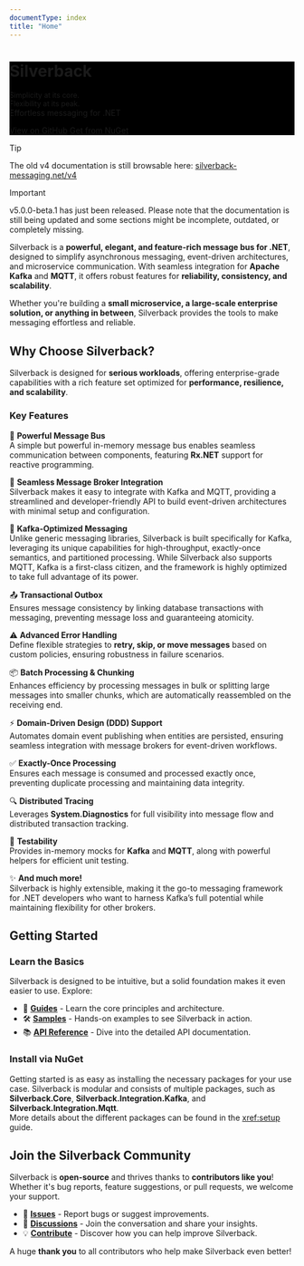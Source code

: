 ```yaml
---
documentType: index
title: "Home"
---
```


<div role="main" class="hide-when-search">
    <div style="background-color: #000;">
        <div class="container body-container">
            <div class="hero" style="background-image: url('images/splash.jpg');">
                <div class="wrapper">
                    <h1 id="page-title" class="page-title" itemprop="headline">        
                        Silverback
                    </h1>
                    <p class="lead">
                        <span style="font-size: .9em;">Simplicity at its core.</span><br />
                        <span style="font-size: .9em;">Flexibility at its peak.</span><br />
                        Effortless messaging for .NET
                    </p>
                    <p>
                        <a href="https://github.com/BEagle1984/silverback/" class="btn"><i class="fab fa-github"></i> View on GitHub</a>
                        <a href="https://www.nuget.org/packages?q=Silverback" class="btn"><i class="fas fa-arrow-alt-circle-down"></i> Get from NuGet</a>
                    </p>
                </div>
            </div>
        </div>
    </div>
</div>
<div class="container body-container body-content">

> [!Tip]
> The old v4 documentation is still browsable here: [silverback-messaging.net/v4](/v4)

> [!Important]
> v5.0.0-beta.1 has just been released. Please note that the documentation is still being updated and some sections might be incomplete, outdated, or completely missing.

Silverback is a **powerful, elegant, and feature-rich message bus for .NET**, designed to simplify asynchronous messaging, event-driven architectures, and microservice communication. With seamless integration for **Apache Kafka** and **MQTT**, it offers robust features for **reliability, consistency, and scalability**.

Whether you're building a **small microservice, a large-scale enterprise solution, or anything in between**, Silverback provides the tools to make messaging effortless and reliable.

## Why Choose Silverback?

Silverback is designed for **serious workloads**, offering enterprise-grade capabilities with a rich feature set optimized for **performance, resilience, and scalability**.

### Key Features

🔀 **Powerful Message Bus**\
A simple but powerful in-memory message bus enables seamless communication between components, featuring **Rx.NET** support for reactive programming.

🔗 **Seamless Message Broker Integration**\
Silverback makes it easy to integrate with Kafka and MQTT, providing a streamlined and developer-friendly API to build event-driven architectures with minimal setup and configuration.

🚀 **Kafka-Optimized Messaging**\
Unlike generic messaging libraries, Silverback is built specifically for Kafka, leveraging its unique capabilities for high-throughput, exactly-once semantics, and partitioned processing. While Silverback also supports MQTT, Kafka is a first-class citizen, and the framework is highly optimized to take full advantage of its power.

📤 **Transactional Outbox**\
Ensures message consistency by linking database transactions with messaging, preventing message loss and guaranteeing atomicity.

⚠️ **Advanced Error Handling**\
Define flexible strategies to **retry, skip, or move messages** based on custom policies, ensuring robustness in failure scenarios.

📦 **Batch Processing & Chunking**\
Enhances efficiency by processing messages in bulk or splitting large messages into smaller chunks, which are automatically reassembled on the receiving end.

⚡ **Domain-Driven Design (DDD) Support**\
Automates domain event publishing when entities are persisted, ensuring seamless integration with message brokers for event-driven workflows.

✅ **Exactly-Once Processing**\
Ensures each message is consumed and processed exactly once, preventing duplicate processing and maintaining data integrity.

🔍 **Distributed Tracing**\
Leverages **System.Diagnostics** for full visibility into message flow and distributed transaction tracking.

🧪 **Testability**\
Provides in-memory mocks for **Kafka** and **MQTT**, along with powerful helpers for efficient unit testing.

✨ **And much more!**\
Silverback is highly extensible, making it the go-to messaging framework for .NET developers who want to harness Kafka’s full potential while maintaining flexibility for other brokers.

## Getting Started

### Learn the Basics

Silverback is designed to be intuitive, but a solid foundation makes it even easier to use. Explore:

* 📖 **[Guides](xref:setup)** - Learn the core principles and architecture.
* 🛠️ **[Samples](xref:samples)** - Hands-on examples to see Silverback in action.
* 📚 **[API Reference](xref:Silverback)** - Dive into the detailed API documentation.

### Install via NuGet

Getting started is as easy as installing the necessary packages for your use case. Silverback is modular and consists of multiple packages, such as **Silverback.Core**, **Silverback.Integration.Kafka**, and **Silverback.Integration.Mqtt**.\
More details about the different packages can be found in the <xref:setup> guide.

## Join the Silverback Community

Silverback is **open-source** and thrives thanks to **contributors like you**! Whether it's bug reports, feature suggestions, or pull requests, we welcome your support.

* 🐞 **[Issues](htts://github.com/BEagle1984/silverback/issues)** - Report bugs or suggest improvements.
* 💬 **[Discussions](https://github.com/BEagle1984/silverback/discussions)** - Join the conversation and share your insights.
* 💡 **[Contribute](contributing.md)** - Discover how you can help improve Silverback.

A huge **thank you** to all contributors who help make Silverback even better!

</div>
<div style="height: 100px"></div>

